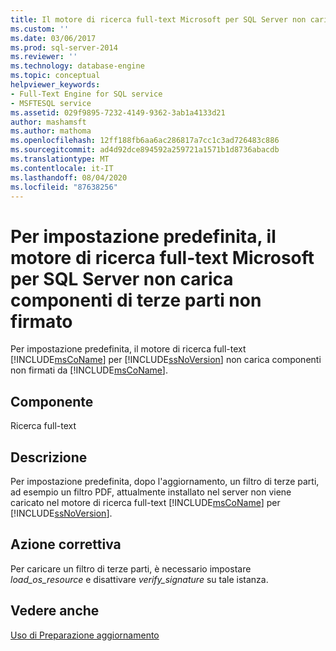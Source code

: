 ```yaml
---
title: Il motore di ricerca full-text Microsoft per SQL Server non caricherà i componenti di terze parti non firmati per impostazione predefinita | Microsoft Docs
ms.custom: ''
ms.date: 03/06/2017
ms.prod: sql-server-2014
ms.reviewer: ''
ms.technology: database-engine
ms.topic: conceptual
helpviewer_keywords:
- Full-Text Engine for SQL service
- MSFTESQL service
ms.assetid: 029f9895-7232-4149-9362-3ab1a4133d21
author: mashamsft
ms.author: mathoma
ms.openlocfilehash: 12ff188fb6aa6ac286817a7cc1c3ad726483c886
ms.sourcegitcommit: ad4d92dce894592a259721a1571b1d8736abacdb
ms.translationtype: MT
ms.contentlocale: it-IT
ms.lasthandoff: 08/04/2020
ms.locfileid: "87638256"
---
```

# <a name="the-microsoft-full-text-engine-for-sql-server-will-not-load-unsigned-third-party-components-by-default"></a>Per impostazione predefinita, il motore di ricerca full-text Microsoft per SQL Server non carica componenti di terze parti non firmato
  Per impostazione predefinita, il motore di ricerca full-text [!INCLUDE[msCoName](../../includes/msconame-md.md)] per [!INCLUDE[ssNoVersion](../../includes/ssnoversion-md.md)] non carica componenti non firmati da [!INCLUDE[msCoName](../../includes/msconame-md.md)].  
  
## <a name="component"></a>Componente  
 Ricerca full-text  
  
## <a name="description"></a>Descrizione  
 Per impostazione predefinita, dopo l'aggiornamento, un filtro di terze parti, ad esempio un filtro PDF, attualmente installato nel server non viene caricato nel motore di ricerca full-text [!INCLUDE[msCoName](../../includes/msconame-md.md)] per [!INCLUDE[ssNoVersion](../../includes/ssnoversion-md.md)].  
  
## <a name="corrective-action"></a>Azione correttiva  
 Per caricare un filtro di terze parti, è necessario impostare *load_os_resource* e disattivare *verify_signature* su tale istanza.  
  
## <a name="see-also"></a>Vedere anche  
 [Uso di Preparazione aggiornamento](../../../2014/sql-server/install/working-with-upgrade-advisor.md)  
  
  
